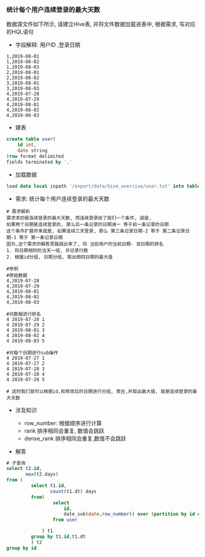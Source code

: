 ### 统计每个用户连续登录的最大天数

数据源文件如下所示, 请建立Hive表, 并将文件数据加载进表中, 根据需求, 写对应的HQL语句

- 字段解释: 用户ID ,登录日期

~~~properties
1,2019-08-01
1,2019-08-02
1,2019-08-03
2,2019-08-01
2,2019-08-02
3,2019-08-01
3,2019-08-03
4,2019-07-28
4,2019-07-29
4,2019-08-01
4,2019-08-02
4,2019-08-03
~~~

- 建表

~~~sql
create table user(
	id int,
	date string
)row format delimited
fields terminated by ','
~~~

- 加载数据

~~~sql
load data local inpath '/export/data/hive_exercise/user.txt' into table user;
~~~

- 需求: 统计每个用户连续登录的最大天数

~~~properties
# 需求解析
需求求的是连续登录的最大天数, 而连续登录给了我们一个条件, 就是,
如果两个日期是连续登录的, 那么后一条记录的日期减一 等于前一条记录的日期
这个条件扩展开来就是, 如果连续三天登录, 那么 第三条记录日期-2 等于 第二条记录日期-1 等于 第一条记录日期
因为,这个需求的解答思路就出来了, 将 当前用户的当前日期- 该日期的排名 
1. 将日期相同的当天一组, 并记录行数
2. 根据id分组, 日期分组, 取出相同日期的最大值

#举例
#原始数据
4,2019-07-28
4,2019-07-29
4,2019-08-01
4,2019-08-02
4,2019-08-03

#对数据进行排名
4 2019-07-28 1
4 2019-07-29 2
4 2019-08-01 3
4 2019-08-02 4
4 2019-08-03 5

#对每个日期进行sub操作
4 2019-07-27 1
4 2019-07-27 2
4 2019-07-28 3
4 2019-07-28 4
4 2019-07-28 5

# 这时我们就可以根据id,和修改后的日期进行分组, 聚合,并取出最大值, 就是连续登录的最大天数
~~~

- 涉及知识
  - row_number: 根据顺序进行计算
  - rank 排序相同会重复, 数值会跳跃
  - dense_rank 排序相同会重复,数值不会跳跃

- 解答

~~~sql
# 子查询
select t2.id,
       max(t2.days)
from (
         select t1.id,
                count(t1.dt) days
         from(
                 select
                     id,
                     date_sub(date,row_number() over (partition by id order by date)) dt
                 from user

             ) t1
         group by t1.id,t1.dt
         ) t2
group by id
~~~



